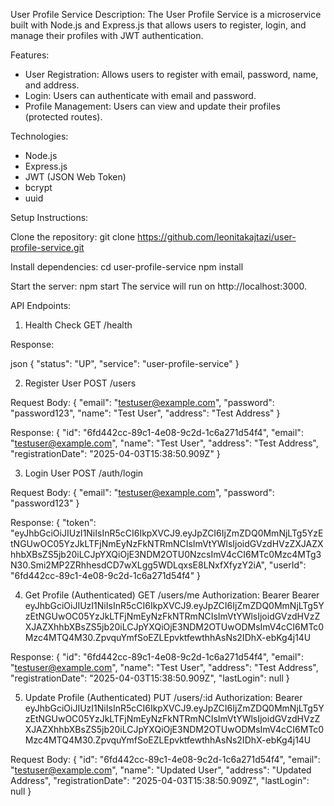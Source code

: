 User Profile Service
Description: The User Profile Service is a microservice built with Node.js and Express.js that allows users to register, login, and manage their profiles with JWT authentication.

Features: 
- User Registration: Allows users to register with email, password, name, and address.
- Login: Users can authenticate with email and password.
- Profile Management: Users can view and update their profiles (protected routes).

Technologies:
- Node.js
- Express.js
- JWT (JSON Web Token)
- bcrypt
- uuid

Setup Instructions:

Clone the repository:
git clone https://github.com/leonitakajtazi/user-profile-service.git

Install dependencies:
cd user-profile-service
npm install

Start the server:
npm start
The service will run on http://localhost:3000.

API Endpoints:
1. Health Check
GET /health

Response:

json
{
    "status": "UP",
    "service": "user-profile-service"
}

2. Register User
POST /users

Request Body:
{
  "email": "testuser@example.com",
  "password": "password123",
  "name": "Test User",
  "address": "Test Address"
}

Response:
{
    "id": "6fd442cc-89c1-4e08-9c2d-1c6a271d54f4",
    "email": "testuser@example.com",
    "name": "Test User",
    "address": "Test Address",
    "registrationDate": "2025-04-03T15:38:50.909Z"
}

3. Login User
POST /auth/login

Request Body:
{
  "email": "testuser@example.com",
  "password": "password123"
}

Response:
{
    "token": "eyJhbGciOiJIUzI1NiIsInR5cCI6IkpXVCJ9.eyJpZCI6IjZmZDQ0MmNjLTg5YzEtNGUwOC05YzJkLTFjNmEyNzFkNTRmNCIsImVtYWlsIjoidGVzdHVzZXJAZXhhbXBsZS5jb20iLCJpYXQiOjE3NDM2OTU0NzcsImV4cCI6MTc0Mzc4MTg3N30.Smi2MP2ZRhhesdCD7wXLgg5WDLqxsE8LNxfXfyzY2iA",
    "userId": "6fd442cc-89c1-4e08-9c2d-1c6a271d54f4"
}

4. Get Profile (Authenticated)
GET /users/me
Authorization: Bearer Bearer eyJhbGciOiJIUzI1NiIsInR5cCI6IkpXVCJ9.eyJpZCI6IjZmZDQ0MmNjLTg5YzEtNGUwOC05YzJkLTFjNmEyNzFkNTRmNCIsImVtYWlsIjoidGVzdHVzZXJAZXhhbXBsZS5jb20iLCJpYXQiOjE3NDM2OTUwODMsImV4cCI6MTc0Mzc4MTQ4M30.ZpvquYmfSoEZLEpvktfewthhAsNs2IDhX-ebKg4j14U

Response:
{
    "id": "6fd442cc-89c1-4e08-9c2d-1c6a271d54f4",
    "email": "testuser@example.com",
    "name": "Test User",
    "address": "Test Address",
    "registrationDate": "2025-04-03T15:38:50.909Z",
    "lastLogin": null
}

5. Update Profile (Authenticated)
PUT /users/:id
Authorization: Bearer eyJhbGciOiJIUzI1NiIsInR5cCI6IkpXVCJ9.eyJpZCI6IjZmZDQ0MmNjLTg5YzEtNGUwOC05YzJkLTFjNmEyNzFkNTRmNCIsImVtYWlsIjoidGVzdHVzZXJAZXhhbXBsZS5jb20iLCJpYXQiOjE3NDM2OTUwODMsImV4cCI6MTc0Mzc4MTQ4M30.ZpvquYmfSoEZLEpvktfewthhAsNs2IDhX-ebKg4j14U

Request Body:
{
    "id": "6fd442cc-89c1-4e08-9c2d-1c6a271d54f4",
    "email": "testuser@example.com",
    "name": "Updated User",
    "address": "Updated Address",
    "registrationDate": "2025-04-03T15:38:50.909Z",
    "lastLogin": null
}


